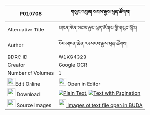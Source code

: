 |P010708|གསུང་འབུམ། སངས་རྒྱས་ཕུན་ཚོགས། 
| --- | --- 
|Alternative Title |མཁན་ཆེན་སངས་རྒྱས་ཕུན་ཚོགས་ཀྱི་གསུང་སྐོར།
|Author| ངོར་མཁན་ཆེན ༢༥་སངས་རྒྱས་ཕུན་ཚོགས།
|BDRC ID | W1KG4323
|Creator | Google OCR
|Number of Volumes| 1
|<img width="25" src="https://img.icons8.com/color/25/000000/edit-property.png">Edit Online| [<img width="25" src="https://avatars.githubusercontent.com/u/45091458?s=200&v=4"> Open in Editor](http://editor.openpecha.org/P010708)
|<img width="25" src="https://img.icons8.com/fluent/48/000000/download-2.png"/>  Download | [![](https://img.icons8.com/color/20/000000/txt.png)Plain Text](https://github.com/Openpecha/P010708/releases/download/v1/sungbum_sangye_puntsok_plain_P010708.zip), [![](https://img.icons8.com/color/20/000000/txt.png)Text with Pagination](https://github.com/Openpecha/P010708/releases/download/v1/sungbum_sangye_puntsok_pages_P010708.zip)
|<img width="25" src="https://img.icons8.com/plasticine/100/000000/pictures-folder.png"/>  Source Images | [<img width="25" src="https://library.bdrc.io/icons/BUDA-small.svg"> Images of text file open in BUDA](https://library.bdrc.io/show/bdr:W1KG4323)